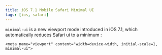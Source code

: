 ```yaml
---
title: iOS 7.1 Mobile Safari Minimal UI
tags: [ios, safari]
---
```


```minimal-ui``` is a new viewport mode introduced in iOS 7.1, which automatically reduces Safari ui to a minimum :

    <meta name="viewport" content="width=device-width, initial-scale=1, minimal-ui">
